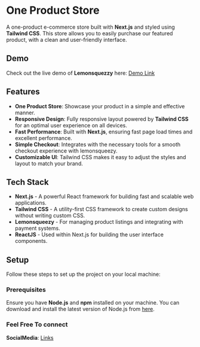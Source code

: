 # One Product Store

A one-product e-commerce store built with **Next.js** and styled using **Tailwind CSS**. This store allows you to easily purchase our featured product, with a clean and user-friendly interface.

## Demo

Check out the live demo of **Lemonsquezzy** here: [Demo Link](https://yvespay.vercel.app)

## Features

- **One Product Store**: Showcase your product in a simple and effective manner.
- **Responsive Design**: Fully responsive layout powered by **Tailwind CSS** for an optimal user experience on all devices.
- **Fast Performance**: Built with **Next.js**, ensuring fast page load times and excellent performance.
- **Simple Checkout**: Integrates with the necessary tools for a smooth checkout experience with lemonsqueezy.
- **Customizable UI**: Tailwind CSS makes it easy to adjust the styles and layout to match your brand.

## Tech Stack

- **Next.js** - A powerful React framework for building fast and scalable web applications.
- **Tailwind CSS** - A utility-first CSS framework to create custom designs without writing custom CSS.
- **Lemonsqueezy** - For managing product listings and integrating with payment systems.
- **ReactJS** - Used within Next.js for building the user interface components.

## Setup

Follow these steps to set up the project on your local machine:

### Prerequisites

Ensure you have **Node.js** and **npm** installed on your machine. You can download and install the latest version of Node.js from [here](https://nodejs.org/).

### Feel Free To connect

**SocialMedia**: [Links](https://yvesdc.vercel.app/#contact)
